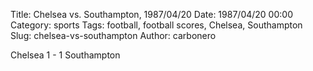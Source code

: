 Title: Chelsea vs. Southampton, 1987/04/20
Date: 1987/04/20 00:00
Category: sports
Tags: football, football scores, Chelsea, Southampton
Slug: chelsea-vs-southampton
Author: carbonero


Chelsea 1 - 1 Southampton
